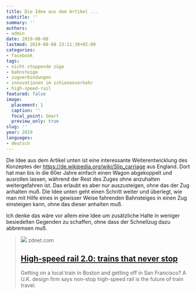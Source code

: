 ```yaml
---
title: Die Idee aus dem Artikel ...
subtitle: ''
summary: ''
authors:
- admin
date: 2019-08-08
lastmod: 2019-08-08 23:11:39+02:00
categories:
- facebook
tags:
- nicht-stoppende züge
- bahnsteige
- zugverbindungen
- innovationen im schienenverkehr
- high-speed-rail
featured: false
image:
  placement: 1
  caption: ''
  focal_point: Smart
  preview_only: true
slug: ''
year: 2019
languages:
- deutsch
---
```


Die Idee aus dem Artikel unten ist eine interessante Weiterentwicklung des Konzeptes der https://de.wikipedia.org/wiki/Slip_carriage aus England. Dort hat man bis in die 60er Jahre einfach einen Wagon abgekoppelt und ausrollen lassen, während der Rest des Zuges ohne anzuhalten weitergefahren ist. Das erlaubt es aber nur auszusteigen, ohne das der Zug anhalten muß. 
Die Idee unten geht einen Schritt weiter und überlegt, wie man mit Hilfe eines in gewisser Weise fahrenden Bahnsteiges in einen Zug einsteigen kann, ohne das dieser anhalten muß. 

Ich denke das wäre vor allem eine Idee um zusätzliche Halte in weniger besiedelten Gegenden zu schaffen, ohne dass der Schnellzug dazu abbremsen muß.
> [![](https://www.zdnet.com/a/img/resize/e7a4d68464ff187024572ff5b4dc71eb8f52353b/2013/08/26/4e9178d9-0e25-11e3-90a0-0291187ef9b6/Non-Stop-High-Speed-Rail_OnXFA.jpg?auto=webp&fit=crop&height=675&width=1200)](https://www.zdnet.com/article/high-speed-rail-20-trains-that-never-stop/)
> zdnet.com
> ## [High-speed rail 2.0: trains that never stop](https://www.zdnet.com/article/high-speed-rail-20-trains-that-never-stop/)
>
>Getting on a local train in Boston and getting off in San Francisco? A U.K. design firm says non-stop high-speed rail is the future of train travel.